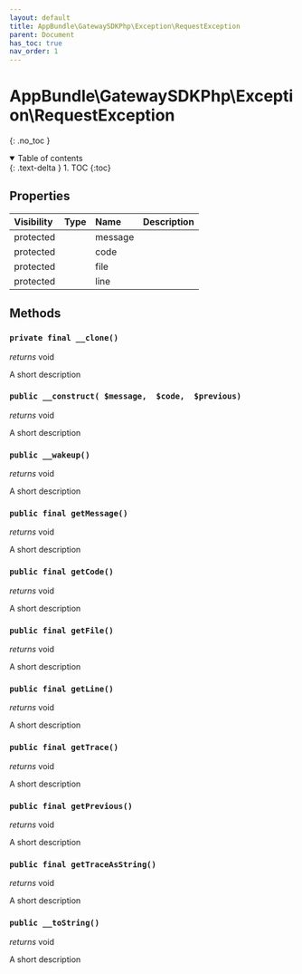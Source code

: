 ```yaml
---
layout: default
title: AppBundle\GatewaySDKPhp\Exception\RequestException
parent: Document
has_toc: true
nav_order: 1
---
```


# AppBundle\GatewaySDKPhp\Exception\RequestException
{: .no_toc }

<details open markdown="block">
  <summary>
    Table of contents
  </summary>
  {: .text-delta }
1. TOC
{:toc}
</details>

## Properties

| Visibility | Type | Name | Description |
| :--- | :--- | :--- | :--- |
| protected |  | message |  |
| protected |  | code |  |
| protected |  | file |  |
| protected |  | line |  |


## Methods

### `private final __clone()`

*returns* void

A short description

### `public __construct( $message,  $code,  $previous)`

*returns* void

A short description

### `public __wakeup()`

*returns* void

A short description

### `public final getMessage()`

*returns* void

A short description

### `public final getCode()`

*returns* void

A short description

### `public final getFile()`

*returns* void

A short description

### `public final getLine()`

*returns* void

A short description

### `public final getTrace()`

*returns* void

A short description

### `public final getPrevious()`

*returns* void

A short description

### `public final getTraceAsString()`

*returns* void

A short description

### `public __toString()`

*returns* void

A short description

